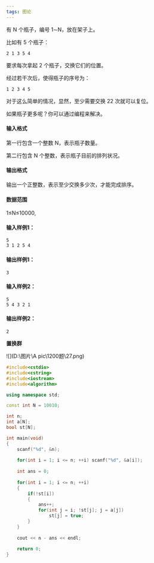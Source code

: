 ```yaml
---
tags: 图论
---
```






有 N 个瓶子，编号 1∼N，放在架子上。

比如有 5 个瓶子：

```
2 1 3 5 4
```

要求每次拿起 2 个瓶子，交换它们的位置。

经过若干次后，使得瓶子的序号为：

```
1 2 3 4 5
```

对于这么简单的情况，显然，至少需要交换 22 次就可以复位。

如果瓶子更多呢？你可以通过编程来解决。

#### 输入格式

第一行包含一个整数 N，表示瓶子数量。

第二行包含 N 个整数，表示瓶子目前的排列状况。

#### 输出格式

输出一个正整数，表示至少交换多少次，才能完成排序。

#### 数据范围

1≤N≤10000,

#### 输入样例1：

```
5
3 1 2 5 4
```

#### 输出样例1：

```
3
```

#### 输入样例2：

```
5
5 4 3 2 1
```

#### 输出样例2：

```
2
```



**置换群**

![](D:\图片\A pic\1200题\27.png)



```cpp
#include<cstdio>
#include<cstring>
#include<iostream>
#include<algorithm>

using namespace std;

const int N = 10010;

int n;
int a[N];
bool st[N];

int main(void)
{
    scanf("%d", &n);
    
    for(int i = 1; i <= n; ++i) scanf("%d", &a[i]);
    
    int ans = 0;
    
    for(int i = 1; i <= n; ++i)
    {
        if(!st[i])
        {
            ans++;
            for(int j = i; !st[j]; j = a[j])
                st[j] = true;
        }
    }
    
    cout << n - ans << endl;
    
    return 0;
}
```



